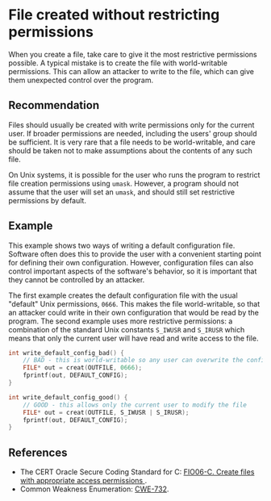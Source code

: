 # File created without restricting permissions
When you create a file, take care to give it the most restrictive permissions possible. A typical mistake is to create the file with world-writable permissions. This can allow an attacker to write to the file, which can give them unexpected control over the program.


## Recommendation
Files should usually be created with write permissions only for the current user. If broader permissions are needed, including the users' group should be sufficient. It is very rare that a file needs to be world-writable, and care should be taken not to make assumptions about the contents of any such file.

On Unix systems, it is possible for the user who runs the program to restrict file creation permissions using `umask`. However, a program should not assume that the user will set an `umask`, and should still set restrictive permissions by default.


## Example
This example shows two ways of writing a default configuration file. Software often does this to provide the user with a convenient starting point for defining their own configuration. However, configuration files can also control important aspects of the software's behavior, so it is important that they cannot be controlled by an attacker.

The first example creates the default configuration file with the usual "default" Unix permissions, `0666`. This makes the file world-writable, so that an attacker could write in their own configuration that would be read by the program. The second example uses more restrictive permissions: a combination of the standard Unix constants `S_IWUSR` and `S_IRUSR` which means that only the current user will have read and write access to the file.


```c
int write_default_config_bad() {
	// BAD - this is world-writable so any user can overwrite the config
	FILE* out = creat(OUTFILE, 0666);
	fprintf(out, DEFAULT_CONFIG);
}

int write_default_config_good() {
	// GOOD - this allows only the current user to modify the file
	FILE* out = creat(OUTFILE, S_IWUSR | S_IRUSR);
	fprintf(out, DEFAULT_CONFIG);
}

```

## References
* The CERT Oracle Secure Coding Standard for C: [ FIO06-C. Create files with appropriate access permissions ](https://www.securecoding.cert.org/confluence/display/c/FIO06-C.+Create+files+with+appropriate+access+permissions).
* Common Weakness Enumeration: [CWE-732](https://cwe.mitre.org/data/definitions/732.html).
